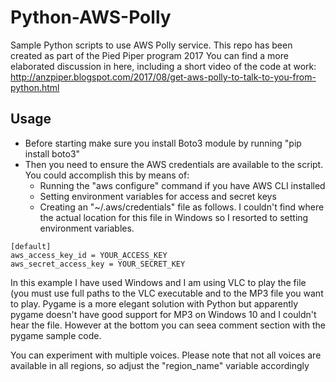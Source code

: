 # Python-AWS-Polly
Sample Python scripts to use AWS Polly service. This repo has been created as part of the Pied Piper program 2017
You can find a more elaborated discussion in here, including a short video of the code at work:
http://anzpiper.blogspot.com/2017/08/get-aws-polly-to-talk-to-you-from-python.html
## Usage
* Before starting make sure you install Boto3 module by running "pip install boto3"
* Then you need to ensure the AWS credentials are available to the script. You could accomplish this by means of:
  + Running the "aws configure" command if you have AWS CLI installed
  + Setting environment variables for access and secret keys
  + Creating an "~/.aws/credentials" file as follows. I couldn't find where the actual location for this file in Windows so I resorted to setting environment variables.
```SHELL
[default]
aws_access_key_id = YOUR_ACCESS_KEY
aws_secret_access_key = YOUR_SECRET_KEY
```
In this example I have used Windows and I am using VLC to play the file (you must use full paths to the VLC executable and to the MP3 file you want to play. Pygame is a more elegant solution with Python but apparently pygame doesn't have good support for MP3 on Windows 10 and I couldn't hear the file. However at the bottom you can seea comment section with the pygame sample code.

You can experiment with multiple voices. Please note that not all voices are available in all regions, so adjust the "region_name" variable accordingly
